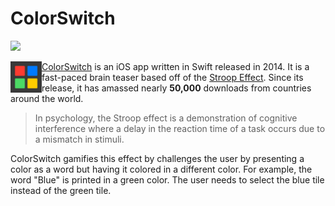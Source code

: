 # ColorSwitch

![](https://img.shields.io/badge/Version-3.1.0-blue)

<img align="left" width="50" height="50" src="icon.png">

[ColorSwitch](http://appstore.com/zacharyelia/colorswitch) is an iOS app written in Swift released in 2014. It is a fast-paced brain teaser based off of the [Stroop Effect](https://en.wikipedia.org/wiki/Stroop_effect). Since its release, it has amassed nearly **50,000** downloads from countries around the world. 

> In psychology, the Stroop effect is a demonstration of cognitive interference where a delay in the reaction time of a task occurs due to a mismatch in stimuli.

ColorSwitch gamifies this effect by challenges the user by presenting a color as a word but having it colored in a different color. For example, the word "Blue" is printed in a green color. The user needs to select the blue tile instead of the green tile.



